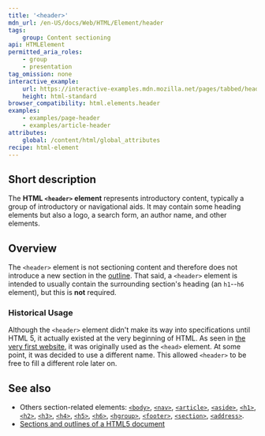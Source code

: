 ```yaml
---
title: '<header>'
mdn_url: /en-US/docs/Web/HTML/Element/header
tags:
    group: Content sectioning
api: HTMLElement
permitted_aria_roles:
    - group
    - presentation
tag_omission: none
interactive_example:
    url: https://interactive-examples.mdn.mozilla.net/pages/tabbed/header.html
    height: html-standard
browser_compatibility: html.elements.header
examples:
    - examples/page-header
    - examples/article-header
attributes:
    global: /content/html/global_attributes
recipe: html-element
---
```


## Short description

The **HTML `<header>` element** represents introductory content,
typically a group of introductory or navigational aids. It may contain
some heading elements but also a logo, a search form, an author name,
and other elements.

## Overview

The `<header>` element is not sectioning content and therefore does not
introduce a new section in the
[outline](/en-US/docs/Sections_and_Outlines_of_an_HTML5_document). That
said, a `<header>` element is intended to usually contain the
surrounding section's heading (an `h1`--`h6` element), but this is
**not** required.

### Historical Usage

Although the `<header>` element didn't make its way into specifications
until HTML 5, it actually existed at the very beginning of HTML. As seen
in [the very first website](http://info.cern.ch/), it was originally
used as the `<head>` element. At some point, it was decided to use a
different name. This allowed `<header>` to be free to fill a different
role later on.

## See also

- Others section-related elements:
  [`<body>`](/en-US/docs/Web/HTML/Element/body),
  [`<nav>`](/en-US/docs/Web/HTML/Element/nav),
  [`<article>`](/en-US/docs/Web/HTML/Element/article),
  [`<aside>`](/en-US/docs/Web/HTML/Element/aside),
  [`<h1>`](/en-US/docs/Web/HTML/Element/h1),
  [`<h2>`](/en-US/docs/Web/HTML/Element/h2),
  [`<h3>`](/en-US/docs/Web/HTML/Element/h3),
  [`<h4>`](/en-US/docs/Web/HTML/Element/h4),
  [`<h5>`](/en-US/docs/Web/HTML/Element/h5),
  [`<h6>`](/en-US/docs/Web/HTML/Element/h6),
  [`<hgroup>`](/en-US/docs/Web/HTML/Element/hgroup),
  [`<footer>`](/en-US/docs/Web/HTML/Element/footer),
  [`<section>`](/en-US/docs/Web/HTML/Element/section),
  [`<address>`](/en-US/docs/Web/HTML/Element/address).
- [Sections and outlines of a HTML5 document](/en-US/docs/Web/Guide/HTML/Sections_and_Outlines_of_an_HTML5_document)
